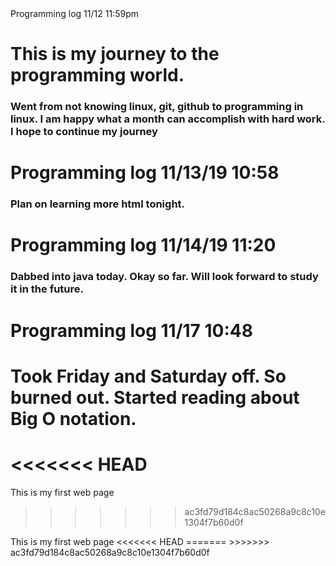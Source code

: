 <html>
<head>
 Programming log 11/12 11:59pm 
</head>
<h1> This is my journey to the programming world. 
</h1>

<h3> Went from not knowing linux, git, github to programming in linux. I am happy what a month can accomplish with hard work. I hope to continue my journey</h3>

<h1> Programming log 11/13/19 10:58 </h1>

<h3> Plan on learning more html tonight. </h3>

<h1> Programming log 11/14/19 11:20 </h1>

<h3> Dabbed into java today. Okay so far. Will look forward to study it in the future. </h3>

<h1> Programming log 11/17 10:48 </h1>
<h1>Took Friday and Saturday off. So burned out. Started reading about Big O notation.</h3>

<<<<<<< HEAD
=======
This is my first web page
>>>>>>> ac3fd79d184c8ac50268a9c8c10e1304f7b60d0f
<!DOCTYPE html>
<html>
    <body>
        This is my first web page
    </body>
<<<<<<< HEAD
</html>
=======
</html>
>>>>>>> ac3fd79d184c8ac50268a9c8c10e1304f7b60d0f
